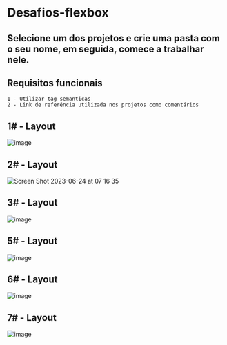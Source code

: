 # Desafios-flexbox

## Selecione um dos projetos e crie uma pasta com o seu nome, em seguida, comece a trabalhar nele.

## Requisitos funcionais
````
1 - Utilizar tag semanticas
2 - Link de referência utilizada nos projetos como comentários
````

## 1# - Layout 
![image](https://github.com/DC-FS04-SUL/dasaffios-flexbox/assets/19413241/3689ed16-adc8-4456-9069-126ef56b65e9)

## 2# - Layout 
![Screen Shot 2023-06-24 at 07 16 35](https://github.com/DC-FS04-SUL/dasaffios-flexbox/assets/19413241/50a48048-8b16-4f47-8cd4-c6c09a963848)

## 3# - Layout 
![image](https://github.com/DC-FS04-SUL/dasaffios-flexbox/assets/19413241/b67f94e4-43af-4de3-b856-8d2545eef1b4)

## 5# - Layout 
![image](https://github.com/DC-FS04-SUL/dasaffios-flexbox/assets/19413241/63f77f80-cc67-4df4-8a4b-03f0205a079b)

## 6# - Layout
![image](https://github.com/DC-FS04-SUL/dasaffios-flexbox/assets/19413241/81ebbe9e-1e9f-45ee-aa03-97ae37d2e035)

## 7# - Layout
![image](https://github.com/DC-FS04-SUL/dasaffios-flexbox/assets/19413241/1324f680-3cb2-4166-9eb7-3e927b9fd86a)


